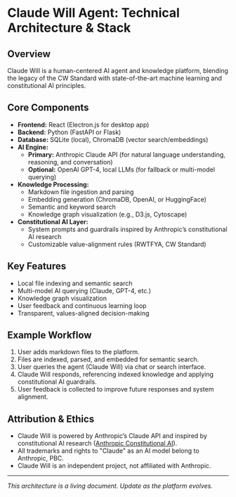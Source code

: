 # Claude Will Agent: Technical Architecture & Stack

## Overview
Claude Will is a human-centered AI agent and knowledge platform, blending the legacy of the CW Standard with state-of-the-art machine learning and constitutional AI principles.

## Core Components
- **Frontend:** React (Electron.js for desktop app)
- **Backend:** Python (FastAPI or Flask)
- **Database:** SQLite (local), ChromaDB (vector search/embeddings)
- **AI Engine:**
  - **Primary:** Anthropic Claude API (for natural language understanding, reasoning, and conversation)
  - **Optional:** OpenAI GPT-4, local LLMs (for fallback or multi-model querying)
- **Knowledge Processing:**
  - Markdown file ingestion and parsing
  - Embedding generation (ChromaDB, OpenAI, or HuggingFace)
  - Semantic and keyword search
  - Knowledge graph visualization (e.g., D3.js, Cytoscape)
- **Constitutional AI Layer:**
  - System prompts and guardrails inspired by Anthropic’s constitutional AI research
  - Customizable value-alignment rules (RWTFYA, CW Standard)

## Key Features
- Local file indexing and semantic search
- Multi-model AI querying (Claude, GPT-4, etc.)
- Knowledge graph visualization
- User feedback and continuous learning loop
- Transparent, values-aligned decision-making

## Example Workflow
1. User adds markdown files to the platform.
2. Files are indexed, parsed, and embedded for semantic search.
3. User queries the agent (Claude Will) via chat or search interface.
4. Claude Will responds, referencing indexed knowledge and applying constitutional AI guardrails.
5. User feedback is collected to improve future responses and system alignment.

## Attribution & Ethics
- Claude Will is powered by Anthropic’s Claude API and inspired by constitutional AI research ([Anthropic Constitutional AI](https://www.anthropic.com/research/constitutional-ai)).
- All trademarks and rights to "Claude" as an AI model belong to Anthropic, PBC.
- Claude Will is an independent project, not affiliated with Anthropic.

---

*This architecture is a living document. Update as the platform evolves.*